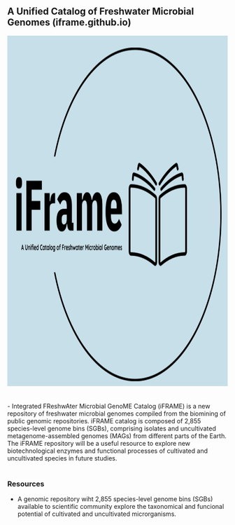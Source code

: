 ## A Unified Catalog of Freshwater Microbial Genomes (iframe.github.io)

<picture>
  <img alt="Shows an illustrated sun in light mode and a moon with stars in dark mode." src="https://github.com/llemos/iframe/blob/main/iframeLogo.png" width="800" height="800">
</picture>

<br>
<br>
<br>
- Integrated FReshwAter Microbial GenoME Catalog (iFRAME) is a new repository of freshwater microbial genomes compiled from the biomining of public genomic repositories. iFRAME catalog is composed of 2,855 species-level genome bins (SGBs), comprising isolates and uncultivated metagenome-assembled genomes (MAGs) from different parts of the Earth. The iFRAME repository will be a useful resource to explore new biotechnological enzymes and functional processes of cultivated and uncultivated species in future studies.

<br>
<br>


### Resources


+ A genomic repository wiht 2,855 species-level genome bins (SGBs) available to scientific community explore the taxonomical and funcional potential of cultivated and uncultivated microrganisms.
